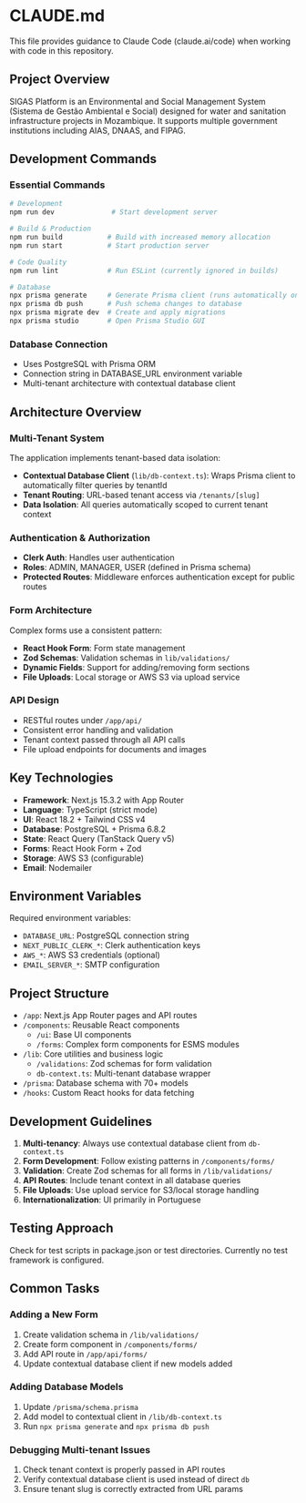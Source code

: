 # CLAUDE.md

This file provides guidance to Claude Code (claude.ai/code) when working with code in this repository.

## Project Overview

SIGAS Platform is an Environmental and Social Management System (Sistema de Gestão Ambiental e Social) designed for water and sanitation infrastructure projects in Mozambique. It supports multiple government institutions including AIAS, DNAAS, and FIPAG.

## Development Commands

### Essential Commands
```bash
# Development
npm run dev              # Start development server

# Build & Production
npm run build           # Build with increased memory allocation
npm run start           # Start production server

# Code Quality
npm run lint            # Run ESLint (currently ignored in builds)

# Database
npx prisma generate     # Generate Prisma client (runs automatically on install)
npx prisma db push      # Push schema changes to database
npx prisma migrate dev  # Create and apply migrations
npx prisma studio       # Open Prisma Studio GUI
```

### Database Connection
- Uses PostgreSQL with Prisma ORM
- Connection string in DATABASE_URL environment variable
- Multi-tenant architecture with contextual database client

## Architecture Overview

### Multi-Tenant System
The application implements tenant-based data isolation:
- **Contextual Database Client** (`lib/db-context.ts`): Wraps Prisma client to automatically filter queries by tenantId
- **Tenant Routing**: URL-based tenant access via `/tenants/[slug]`
- **Data Isolation**: All queries automatically scoped to current tenant context

### Authentication & Authorization
- **Clerk Auth**: Handles user authentication
- **Roles**: ADMIN, MANAGER, USER (defined in Prisma schema)
- **Protected Routes**: Middleware enforces authentication except for public routes

### Form Architecture
Complex forms use a consistent pattern:
- **React Hook Form**: Form state management
- **Zod Schemas**: Validation schemas in `lib/validations/`
- **Dynamic Fields**: Support for adding/removing form sections
- **File Uploads**: Local storage or AWS S3 via upload service

### API Design
- RESTful routes under `/app/api/`
- Consistent error handling and validation
- Tenant context passed through all API calls
- File upload endpoints for documents and images

## Key Technologies

- **Framework**: Next.js 15.3.2 with App Router
- **Language**: TypeScript (strict mode)
- **UI**: React 18.2 + Tailwind CSS v4
- **Database**: PostgreSQL + Prisma 6.8.2
- **State**: React Query (TanStack Query v5)
- **Forms**: React Hook Form + Zod
- **Storage**: AWS S3 (configurable)
- **Email**: Nodemailer

## Environment Variables

Required environment variables:
- `DATABASE_URL`: PostgreSQL connection string
- `NEXT_PUBLIC_CLERK_*`: Clerk authentication keys
- `AWS_*`: AWS S3 credentials (optional)
- `EMAIL_SERVER_*`: SMTP configuration

## Project Structure

- `/app`: Next.js App Router pages and API routes
- `/components`: Reusable React components
  - `/ui`: Base UI components
  - `/forms`: Complex form components for ESMS modules
- `/lib`: Core utilities and business logic
  - `/validations`: Zod schemas for form validation
  - `db-context.ts`: Multi-tenant database wrapper
- `/prisma`: Database schema with 70+ models
- `/hooks`: Custom React hooks for data fetching

## Development Guidelines

1. **Multi-tenancy**: Always use contextual database client from `db-context.ts`
2. **Form Development**: Follow existing patterns in `/components/forms/`
3. **Validation**: Create Zod schemas for all forms in `/lib/validations/`
4. **API Routes**: Include tenant context in all database queries
5. **File Uploads**: Use upload service for S3/local storage handling
6. **Internationalization**: UI primarily in Portuguese

## Testing Approach

Check for test scripts in package.json or test directories. Currently no test framework is configured.

## Common Tasks

### Adding a New Form
1. Create validation schema in `/lib/validations/`
2. Create form component in `/components/forms/`
3. Add API route in `/app/api/forms/`
4. Update contextual database client if new models added

### Adding Database Models
1. Update `/prisma/schema.prisma`
2. Add model to contextual client in `/lib/db-context.ts`
3. Run `npx prisma generate` and `npx prisma db push`

### Debugging Multi-tenant Issues
1. Check tenant context is properly passed in API routes
2. Verify contextual database client is used instead of direct `db`
3. Ensure tenant slug is correctly extracted from URL params